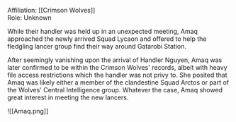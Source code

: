 
Affiliation: [[Crimson Wolves]]<br>Role: Unknown

While their handler was held up in an unexpected meeting, Amaq approached the newly arrived Squad Lycaon and offered to help the fledgling lancer group find their way around Gatarobi Station.

After seemingly vanishing upon the arrival of Handler Nguyen, Amaq was later confirmed to be within the Crimson Wolves' records, albeit with heavy file access restrictions which the handler was not privy to. She posited that Amaq was likely either a member of the clandestine Squad Arctos or part of the Wolves' Central Intelligence group. Whatever the case, Amaq showed great interest in meeting the new lancers.

![[Amaq.png]]
